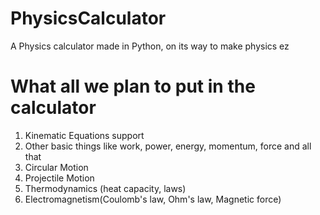 # PhysicsCalculator
A Physics calculator made in Python, on its way to make physics ez

# What all we plan to put in the calculator
1. Kinematic Equations support
2. Other basic things like work, power, energy, momentum, force and all that
3. Circular Motion
4. Projectile Motion
5. Thermodynamics (heat capacity, laws)
6. Electromagnetism(Coulomb's law, Ohm's law, Magnetic force)
